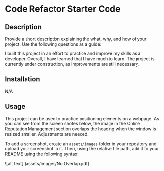# Code Refactor Starter Code

## Description

Provide a short description explaining the what, why, and how of your project. Use the following questions as a guide:

I built this project in an effort to practice and improve my skills as a developer. Overall, I have learned that I have much to learn. The project is currently under construction, as improvements are still necessary.

## Installation

N/A

## Usage

This project can be used to practice positioning elements on a webpage. As you can see from the screen shotes below, the image in the Online Reputation Management section overlaps the heading when the window is resized smaller. Adjustments are needed.

To add a screenshot, create an `assets/images` folder in your repository and upload your screenshot to it. Then, using the relative file path, add it to your README using the following syntax:

![alt text] (assets/images/No Overlap.pdf)
